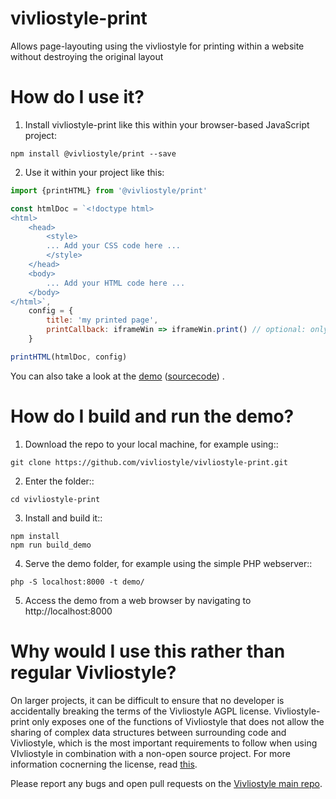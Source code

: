 # vivliostyle-print
Allows page-layouting using the vivliostyle for printing within a website without destroying the original layout


How do I use it?
======

1. Install vivliostyle-print like this within your browser-based JavaScript project:

```
npm install @vivliostyle/print --save
```

2. Use it within your project like this:

```js
import {printHTML} from '@vivliostyle/print'

const htmlDoc = `<!doctype html>
<html>
    <head>
        <style>
        ... Add your CSS code here ...
        </style>
    </head>
    <body>
        ... Add your HTML code here ...
    </body>
</html>`,
    config = {
        title: 'my printed page',
        printCallback: iframeWin => iframeWin.print() // optional: only needed if calling something other than window.print() for printing.
    }

printHTML(htmlDoc, config)

```

You can also take a look at the [demo](https://vivliostyle.github.io/vivliostyle-print/) ([sourcecode](/demo)) .

How do I build and run the demo?
======

1. Download the repo to your local machine, for example using::

```
git clone https://github.com/vivliostyle/vivliostyle-print.git
```

2. Enter the folder::

```
cd vivliostyle-print
```

3. Install and build it::

```
npm install
npm run build_demo
```

4. Serve the demo folder, for example using the simple PHP webserver::

```
php -S localhost:8000 -t demo/
```

5. Access the demo from a web browser by navigating to http://localhost:8000


Why would I use this rather than regular Vivliostyle?
======

On larger projects, it can be difficult to ensure that no developer is accidentally
breaking the terms of the Vivliostyle AGPL license. Vivliostyle-print only exposes
one of the functions of Vivliostyle that does not allow the sharing of complex data
structures between surrounding code and Vivliostyle, which is the most important
requirements to follow when using VIvliostyle in combination with a non-open source
project. For more information cocnerning the license, read
[this](https://vivliostyle.org/faq/#Vivliostyle%20License%20FAQ).

Please report any bugs and open pull requests on the
[Vivliostyle main repo](https://github.com/vivliostyle/vivliostyle.js).
